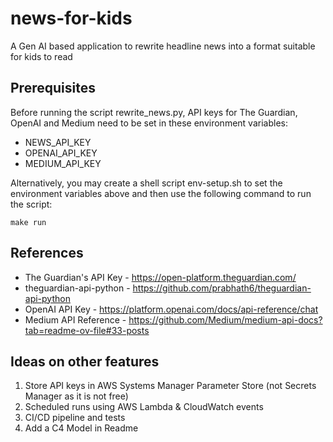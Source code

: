 # news-for-kids
A Gen AI based application to rewrite headline news into a format suitable for kids to read

## Prerequisites
Before running the script rewrite_news.py, API keys for The Guardian, OpenAI and Medium need to be set in these environment variables:
- NEWS_API_KEY
- OPENAI_API_KEY
- MEDIUM_API_KEY

Alternatively, you may create a shell script env-setup.sh to set the environment variables above and then use the following command to run the script:
```
make run
```

## References
- The Guardian's API Key - https://open-platform.theguardian.com/
- theguardian-api-python - https://github.com/prabhath6/theguardian-api-python
- OpenAI API Key - https://platform.openai.com/docs/api-reference/chat
- Medium API Reference - https://github.com/Medium/medium-api-docs?tab=readme-ov-file#33-posts

## Ideas on other features
1. Store API keys in AWS Systems Manager Parameter Store (not Secrets Manager as it is not free)
2. Scheduled runs using AWS Lambda & CloudWatch events
3. CI/CD pipeline and tests
4. Add a C4 Model in Readme
